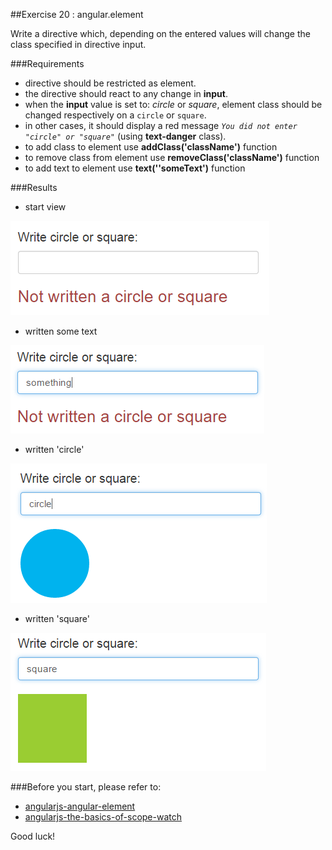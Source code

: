 ##Exercise 20 : angular.element

Write a directive which, depending on the entered values will change the class specified in directive input.

###Requirements
 * directive should be restricted as element.
 * the directive should react to any change in **input**.
 * when the **input** value is set to: *circle* or *square*, element class should be changed respectively on a ```circle``` or ```square```.
 * in other cases, it should display a red message *```You did not enter "circle" or "square"```* (using **text-danger** class).
 * to add class to element use **addClass('className')** function
 * to remove class from element use **removeClass('className')** function
 * to add text to element use **text(''someText')** function

###Results

* start view

![alt text](app/assets/1.png "1")

* written some text

![alt text](app/assets/2.png "2")

* written 'circle'

![alt text](app/assets/3.png "3")

* written 'square'

![alt text](app/assets/4.png "4")

###Before you start, please refer to:
* [angularjs-angular-element](https://egghead.io/lessons/angularjs-angular-element)
* [angularjs-the-basics-of-scope-watch](https://egghead.io/lessons/angularjs-the-basics-of-scope-watch)


Good luck!
